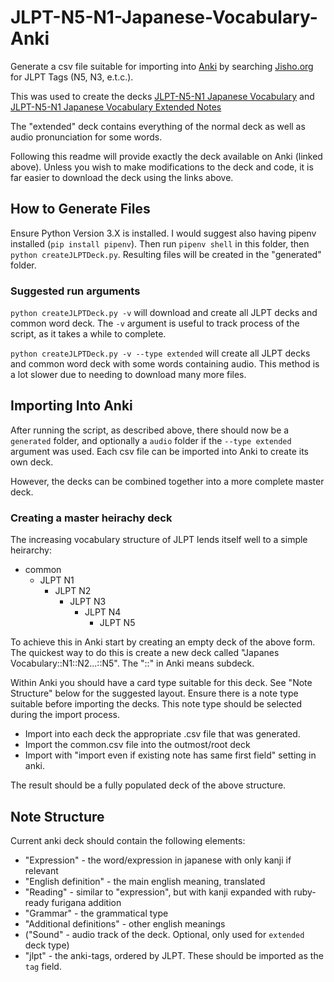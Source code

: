 # JLPT-N5-N1-Japanese-Vocabulary-Anki

Generate a csv file suitable for importing into [Anki](https://apps.ankiweb.net/) by searching [Jisho.org](https://jisho.org/) for JLPT Tags (N5, N3, e.t.c.).

This was used to create the decks [JLPT-N5-N1 Japanese Vocabulary](https://ankiweb.net/shared/info/1550984460) and [JLPT-N5-N1 Japanese Vocabulary Extended Notes](https://ankiweb.net/shared/info/336300824)

The "extended" deck contains everything of the normal deck as well as audio pronunciation for some words.

Following this readme will provide exactly the deck available on Anki (linked above). Unless you wish to make modifications to the deck and code, it is far easier to download the deck using the links above.

## How to Generate Files

Ensure Python Version 3.X is installed. I would suggest also having pipenv installed (`pip install pipenv`). Then run `pipenv shell` in this folder, then `python createJLPTDeck.py`. Resulting files will be created in the "generated" folder.

### Suggested run arguments

`python createJLPTDeck.py -v` will download and create all JLPT decks and common word deck. The `-v` argument is useful to track process of the script, as it takes a while to complete.

`python createJLPTDeck.py -v --type extended` will create all JLPT decks and common word deck with some words containing audio. This method is a lot slower due to needing to download many more files.

## Importing Into Anki

After running the script, as described above, there should now be a `generated` folder, and optionally a `audio` folder if the `--type extended` argument was used. Each csv file can be imported into Anki to create its own deck. 

However, the decks can be combined together into a more complete master deck.

### Creating a master heirachy deck

The increasing vocabulary structure of JLPT lends itself well to a simple heirarchy:

- common
	- JLPT N1
		- JLPT N2
			- JLPT N3
				- JLPT N4
					- JLPT N5

To achieve this in Anki start by creating an empty deck of the above form. The quickest way to do this is create a new deck called "Japanes Vocabulary::N1::N2...::N5". The "::" in Anki means subdeck.

Within Anki you should have a card type suitable for this deck. See "Note Structure" below for the suggested layout. Ensure there is a note type suitable before importing the decks. This note type should be selected during the import process.

- Import into each deck the appropriate .csv file that was generated.
- Import the common.csv file into the outmost/root deck
- Import with "import even if existing note has same first field" setting in anki.

The result should be a fully populated deck of the above structure.

## Note Structure

Current anki deck should contain the following elements:
- "Expression" - the word/expression in japanese with only kanji if relevant
- "English definition" - the main english meaning, translated
- "Reading" - similar to "expression", but with kanji expanded with ruby-ready furigana addition
- "Grammar" - the grammatical type
- "Additional definitions" - other english meanings
- ("Sound" - audio track of the deck. Optional, only used for `extended` deck type)
- "jlpt" - the anki-tags, ordered by JLPT. These should be imported as the `tag` field.

